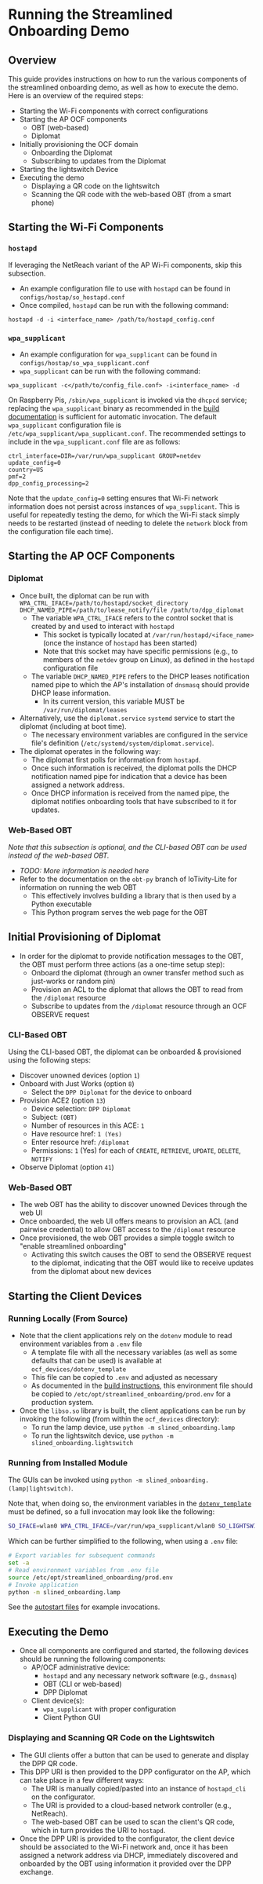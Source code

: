 # Running the Streamlined Onboarding Demo

## Overview

This guide provides instructions on how to run the various components of the
streamlined onboarding demo, as well as how to execute the demo. Here is an
overview of the required steps:

* Starting the Wi-Fi components with correct configurations
* Starting the AP OCF components
  * OBT (web-based)
  * Diplomat
* Initially provisioning the OCF domain
  * Onboarding the Diplomat
  * Subscribing to updates from the Diplomat
* Starting the lightswitch Device
* Executing the demo
  * Displaying a QR code on the lightswitch
  * Scanning the QR code with the web-based OBT (from a smart phone)

## Starting the Wi-Fi Components

### `hostapd`

If leveraging the NetReach variant of the AP Wi-Fi components, skip this
subsection.

* An example configuration file to use with `hostapd` can be found in
  `configs/hostap/so_hostapd.conf`
* Once compiled, `hostapd` can be run with the following command:

```
hostapd -d -i <interface_name> /path/to/hostapd_config.conf
```

### `wpa_supplicant`

* An example configuration for `wpa_supplicant` can be found in
  `configs/hostap/so_wpa_supplicant.conf`
* `wpa_supplicant` can be run with the following command:

```
wpa_supplicant -c</path/to/config_file.conf> -i<interface_name> -d
```

On Raspberry Pis, `/sbin/wpa_supplicant` is invoked via the `dhcpcd` service;
replacing the `wpa_supplicant` binary as recommended in the [build
documentation](./Build.md#recommended-installation-paths) is sufficient for
automatic invocation. The default `wpa_supplicant` configuration file is
`/etc/wpa_supplicant/wpa_supplicant.conf`. The recommended settings to include
in the `wpa_supplicant.conf` file are as follows:

```
ctrl_interface=DIR=/var/run/wpa_supplicant GROUP=netdev
update_config=0
country=US
pmf=2
dpp_config_processing=2
```

Note that the `update_config=0` setting ensures that Wi-Fi network information
does not persist across instances of `wpa_supplicant`. This is useful for
repeatedly testing the demo, for which the Wi-Fi stack simply needs to be
restarted (instead of needing to delete the `network` block from the
configuration file each time).

## Starting the AP OCF Components

### Diplomat

* Once built, the diplomat can be run with `WPA_CTRL_IFACE=/path/to/hostapd/socket_directory DHCP_NAMED_PIPE=/path/to/lease_notify/file /path/to/dpp_diplomat`
  * The variable `WPA_CTRL_IFACE` refers to the control socket that is created
    by and used to interact with `hostapd`
    * This socket is typically located at `/var/run/hostapd/<iface_name>` (once
      the instance of `hostapd` has been started)
    * Note that this socket may have specific permissions (e.g., to members of
      the `netdev` group on Linux), as defined in the `hostapd` configuration
      file
  * The variable `DHCP_NAMED_PIPE` refers to the DHCP leases notification named
    pipe to which the AP's installation of `dnsmasq` should provide DHCP lease
    information.
    * In its current version, this variable MUST be `/var/run/diplomat/leases`
* Alternatively, use the `diplomat.service` `systemd` service to start the
  diplomat (including at boot time).
  * The necessary environment variables are configured in the service file's
    definition (`/etc/systemd/system/diplomat.service`).
* The diplomat operates in the following way:
  * The diplomat first polls for information from `hostapd`.
  * Once such information is received, the diplomat polls the DHCP notification
    named pipe for indication that a device has been assigned a network address.
  * Once DHCP information is received from the named pipe, the diplomat notifies
    onboarding tools that have subscribed to it for updates.

### Web-Based OBT

*Note that this subsection is optional, and the CLI-based OBT can be used
instead of the web-based OBT.*

* *TODO: More information is needed here*
* Refer to the documentation on the `obt-py` branch of IoTivity-Lite for
  information on running the web OBT
  * This effectively involves building a library that is then used by a Python
    executable
  * This Python program serves the web page for the OBT

## Initial Provisioning of Diplomat

* In order for the diplomat to provide notification messages to the OBT, the OBT
  must perform three actions (as a one-time setup step):
  * Onboard the diplomat (through an owner transfer method such as just-works or
    random pin)
  * Provision an ACL to the diplomat that allows the OBT to read from the
    `/diplomat` resource
  * Subscribe to updates from the `/diplomat` resource through an OCF OBSERVE
    request

### CLI-Based OBT

Using the CLI-based OBT, the diplomat can be onboarded & provisioned using the
following steps:

* Discover unowned devices (option `1`)
* Onboard with Just Works (option `8`)
  * Select the `DPP Diplomat` for the device to onboard
* Provision ACE2 (option `13`)
  * Device selection: `DPP Diplomat`
  * Subject: `(OBT)`
  * Number of resources in this ACE: `1`
  * Have resource href: `1 (Yes)`
  * Enter resource href: `/diplomat`
  * Permissions: `1` (Yes) for each of `CREATE`, `RETRIEVE`, `UPDATE`, `DELETE`,
    `NOTIFY`
* Observe Diplomat (option `41`)

### Web-Based OBT

* The web OBT has the ability to discover unowned Devices through the web UI
* Once onboarded, the web UI offers means to provision an ACL (and pairwise
  credential) to allow OBT access to the `/diplomat` resource
* Once provisioned, the web OBT provides a simple toggle switch to "enable
  streamlined onboarding"
  * Activating this switch causes the OBT to send the OBSERVE request to the
    diplomat, indicating that the OBT would like to receive updates from the
    diplomat about new devices

## Starting the Client Devices

### Running Locally (From Source)

* Note that the client applications rely on the `dotenv` module to read
  environment variables from a `.env` file
  * A template file with all the necessary variables (as well as some defaults
    that can be used) is available at `ocf_devices/dotenv_template`
  * This file can be copied to `.env` and adjusted as necessary
  * As documented in the [build instructions](./Build.md#recommended-installation-paths),
    this environment file should be copied to
    `/etc/opt/streamlined_onboarding/prod.env` for a production system.
* Once the `libso.so` library is built, the client applications can be run by
  invoking the following (from within the `ocf_devices` directory):
  * To run the lamp device, use `python -m slined_onboarding.lamp`
  * To run the lightswitch device, use `python -m slined_onboarding.lightswitch`

### Running from Installed Module

The GUIs can be invoked using `python -m slined_onboarding.(lamp|lightswitch)`.

Note that, when doing so, the environment variables in the [`dotenv_template`](../ocf_devices/dotenv_template)
must be defined, so a full invocation may look like the following:

```sh
SO_IFACE=wlan0 WPA_CTRL_IFACE=/var/run/wpa_supplicant/wlan0 SO_LIGHTSWITCH_CREDS=/var/opt/streamlined_onboarding/lightswitch_creds SO_LAMP_CREDS=/var/opt/streamlined_onboarding/lamp_creds python -m slined_onboarding.lamp
```

Which can be further simplified to the following, when using a `.env` file:

```sh
# Export variables for subsequent commands
set -a
# Read environment variables from .env file
source /etc/opt/streamlined_onboarding/prod.env
# Invoke application
python -m slined_onboarding.lamp
```

See the [autostart files](../ocf_devices/autostart) for example invocations.

## Executing the Demo

* Once all components are configured and started, the following devices should
  be running the following components:
  * AP/OCF administrative device:
    * `hostapd` and any necessary network software (e.g., `dnsmasq`)
    * OBT (CLI or web-based)
    * DPP Diplomat
  * Client device(s):
    * `wpa_supplicant` with proper configuration
    * Client Python GUI

### Displaying and Scanning QR Code on the Lightswitch

* The GUI clients offer a button that can be used to generate and display the
  DPP QR code.
* This DPP URI is then provided to the DPP configurator on the AP, which can
  take place in a few different ways:
  * The URI is manually copied/pasted into an instance of `hostapd_cli` on the
    configurator.
  * The URI is provided to a cloud-based network controller (e.g., NetReach).
  * The web-based OBT can be used to scan the client's QR code, which in turn
    provides the URI to `hostapd`.
* Once the DPP URI is provided to the configurator, the client device should be
  associated to the Wi-Fi network and, once it has been assigned a network
  address via DHCP, immediately discovered and onboarded by the OBT using
  information it provided over the DPP exchange.
